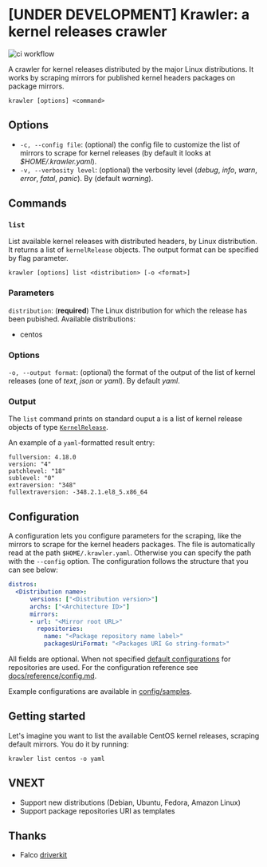 # [UNDER DEVELOPMENT] Krawler: a kernel releases crawler

![ci workflow](https://github.com/maxgio92/krawler/actions/workflows/ci.yaml/badge.svg)

A crawler for kernel releases distributed by the major Linux distributions.
It works by scraping mirrors for published kernel headers packages on package mirrors.

```
krawler [options] <command>
```

## Options
- `-c, --config file`: (optional) the config file to customize the list of mirrors to scrape for kernel releases (by default it looks at *$HOME/.krawler.yaml*).
- `-v, --verbosity level`: (optional) the verbosity level (*debug*, *info*, *warn*, *error*, *fatal*, *panic*). By (default *warning*).

## Commands

### `list`

List available kernel releases with distributed headers, by Linux distribution.
It returns a list of `kernelRelease` objects. The output format can be specified by flag parameter.

```
krawler [options] list <distribution> [-o <format>] 
```

### Parameters
`distribution`: (**required**) The Linux distribution for which the release has been pubished.
Available distributions:

- centos

### Options
`-o, --output format`: (optional) the format of the output of the list of kernel releases (one of *text*, *json* or *yaml*). By default *yaml*.

### Output

The `list` command prints on standard ouput a is a list of kernel release objects of type [`KernelRelease`](https://github.com/falcosecurity/driverkit/blob/master/pkg/kernelrelease/kernelrelease.go#L13).

An example of a `yaml`-formatted result entry:

```
fullversion: 4.18.0
version: "4"
patchlevel: "18"
sublevel: "0"
extraversion: "348"
fullextraversion: -348.2.1.el8_5.x86_64
```

## Configuration

A configuration lets you configure parameters for the scraping, like the mirrors to scrape for the kernel headers packages. The file is automatically read at the path `$HOME/.krawler.yaml`. Otherwise you can specify the path with the `--config` option.
The configuration follows the structure that you can see below:

```yaml
distros:
  <Distribution name>:
      versions: ["<Distribution version>"]
      archs: ["<Architecture ID>"]
      mirrors:
      - url: "<Mirror root URL>"
        repositories:
          name: "<Package repository name label>"
          packagesUriFormat: "<Packages URI Go string-format>"
```

All fields are optional. When not specified [default configurations](./pkg/scrape/defaults.go) for repositories are used. For the configuration reference see [docs/reference/config.md](docs/reference/CONFIG.md).

Example configurations are available in [config/samples](./config/samples).

## Getting started

Let's imagine you want to list the available CentOS kernel releases, scraping default mirrors. You do it by running:

```
krawler list centos -o yaml
```

## VNEXT

- Support new distributions (Debian, Ubuntu, Fedora, Amazon Linux)
- Support package repositories URI as templates

## Thanks

- Falco [driverkit](https://github.com/falcosecurity/driverkit)

